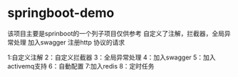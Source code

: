# springboot-demo
该项目主要是sprinboot的一个列子项目仅供参考
自定义了注解，拦截器，全局异常处理
加入swagger 注册http 协议的请求

1:自定义注解
2：自定义拦截器
3：全局异常处理
4：加入swagger
5：加入activemq支持
6：自動配置
7:加入redis
8：定时任务